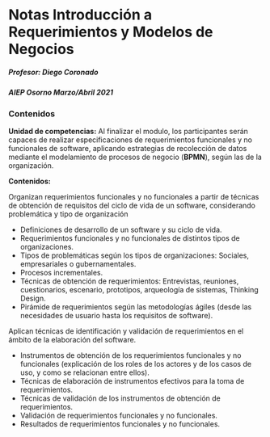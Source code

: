 # Notas Introducción a Requerimientos y Modelos de Negocios

##### Profesor: Diego Coronado

##### AIEP Osorno Marzo/Abril 2021

### Contenidos

**Unidad de competencias:** Al finalizar el modulo, los participantes serán capaces de realizar especificaciones de requerimientos funcionales y no funcionales de software, aplicando estrategias de recolección de datos mediante el modelamiento de procesos de negocio (**BPMN**), según las de la organización.

**Contenidos:**

Organizan requerimientos funcionales y no funcionales a partir de técnicas de obtención de requisitos del ciclo de vida de un software, considerando problemática y tipo de organización

- Definiciones de desarrollo de un software y su ciclo de vida.
- Requerimientos funcionales y no funcionales de distintos tipos de organizaciones.
- Tipos de problemáticas según los tipos de organizaciones: Sociales, empresariales o gubernamentales.
- Procesos incrementales.
- Técnicas de obtención de requerimientos: Entrevistas, reuniones, cuestionarios, escenario, prototipos, arqueología de sistemas, Thinking Design.
- Pirámide de requerimientos según las metodologías ágiles (desde las necesidades de usuario hasta los requisitos de software).

Aplican técnicas de identificación y validación de requerimientos en el ámbito de la elaboración del software.

- Instrumentos de obtención de los requerimientos funcionales y no funcionales (explicación de los roles de los actores y de los casos de uso, y como se relacionan entre ellos).
- Técnicas de elaboración de instrumentos efectivos para la toma de requerimientos.
- Técnicas de validación de los instrumentos de obtención de requerimientos.
- Validación de requerimientos funcionales y no funcionales.
- Resultados de requerimientos funcionales y no funcionales.